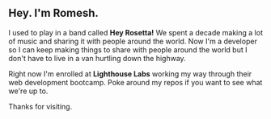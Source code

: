 ## Hey. I'm Romesh.

I used to play in a band called **Hey Rosetta!** We spent a decade making a lot of music and sharing it with people around the world. Now I'm a developer so I can keep making things to share with people around the world but I don't have to live in a van hurtling down the highway.

Right now I'm enrolled at **Lighthouse Labs** working my way through their web development bootcamp. Poke around my repos if you want to see what we're up to.

Thanks for visiting.






<!--
**rothavanathan/rothavanathan** is a ✨ _special_ ✨ repository because its `README.md` (this file) appears on your GitHub profile.

Here are some ideas to get you started:

- 🔭 I’m currently working on ...
- 🌱 I’m currently learning ...
- 👯 I’m looking to collaborate on ...
- 🤔 I’m looking for help with ...
- 💬 Ask me about ...
- 📫 How to reach me: ...
- 😄 Pronouns: ...
- ⚡ Fun fact: ...
-->
